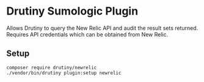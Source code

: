 # Drutiny Sumologic Plugin

Allows Drutiny to query the New Relic API and audit the result sets returned.
Requires API credentials which can be obtained from New Relic.

## Setup

```
composer require drutiny/newrelic
./vendor/bin/drutiny plugin:setup newrelic
```
